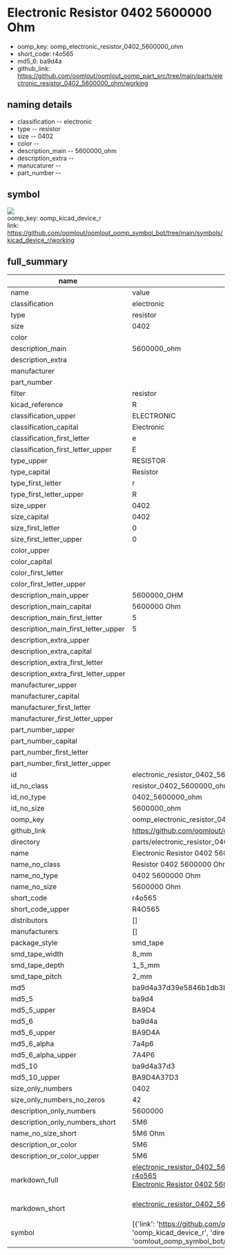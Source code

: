 # Electronic Resistor 0402 5600000 Ohm

  
* oomp_key: oomp_electronic_resistor_0402_5600000_ohm 
* short_code: r4o565
* md5_6: ba9d4a  
* github_link: https://github.com/oomlout/oomlout_oomp_part_src/tree/main/parts/electronic_resistor_0402_5600000_ohm/working  
## naming details
* classification -- electronic
* type -- resistor
* size -- 0402
* color -- 
* description_main -- 5600000_ohm
* description_extra -- 
* manucaturer -- 
* part_number -- 



## symbol

![](symbol/{index}/working/working_600.png)  
oomp_key: oomp_kicad_device_r  
link: https://github.com/oomlout/oomlout_oomp_symbol_bot/tree/main/symbols/kicad_device_r/working  


## full_summary
| name | value | 
| --- | --- | 
| name | value | 
| classification | electronic | 
| type | resistor | 
| size | 0402 | 
| color |  | 
| description_main | 5600000_ohm | 
| description_extra |  | 
| manufacturer |  | 
| part_number |  | 
| filter | resistor | 
| kicad_reference | R | 
| classification_upper | ELECTRONIC | 
| classification_capital | Electronic | 
| classification_first_letter | e | 
| classification_first_letter_upper | E | 
| type_upper | RESISTOR | 
| type_capital | Resistor | 
| type_first_letter | r | 
| type_first_letter_upper | R | 
| size_upper | 0402 | 
| size_capital | 0402 | 
| size_first_letter | 0 | 
| size_first_letter_upper | 0 | 
| color_upper |  | 
| color_capital |  | 
| color_first_letter |  | 
| color_first_letter_upper |  | 
| description_main_upper | 5600000_OHM | 
| description_main_capital | 5600000 Ohm | 
| description_main_first_letter | 5 | 
| description_main_first_letter_upper | 5 | 
| description_extra_upper |  | 
| description_extra_capital |  | 
| description_extra_first_letter |  | 
| description_extra_first_letter_upper |  | 
| manufacturer_upper |  | 
| manufacturer_capital |  | 
| manufacturer_first_letter |  | 
| manufacturer_first_letter_upper |  | 
| part_number_upper |  | 
| part_number_capital |  | 
| part_number_first_letter |  | 
| part_number_first_letter_upper |  | 
| id | electronic_resistor_0402_5600000_ohm | 
| id_no_class | resistor_0402_5600000_ohm | 
| id_no_type | 0402_5600000_ohm | 
| id_no_size | 5600000_ohm | 
| oomp_key | oomp_electronic_resistor_0402_5600000_ohm | 
| github_link | https://github.com/oomlout/oomlout_oomp_part_src/tree/main/parts/electronic_resistor_0402_5600000_ohm/working | 
| directory | parts/electronic_resistor_0402_5600000_ohm | 
| name | Electronic Resistor 0402 5600000 Ohm | 
| name_no_class | Resistor 0402 5600000 Ohm | 
| name_no_type | 0402 5600000 Ohm | 
| name_no_size | 5600000 Ohm | 
| short_code | r4o565 | 
| short_code_upper | R4O565 | 
| distributors | [] | 
| manufacturers | [] | 
| package_style | smd_tape | 
| smd_tape_width | 8_mm | 
| smd_tape_depth | 1_5_mm | 
| smd_tape_pitch | 2_mm | 
| md5 | ba9d4a37d39e5846b1db3bdc0f2b61fa | 
| md5_5 | ba9d4 | 
| md5_5_upper | BA9D4 | 
| md5_6 | ba9d4a | 
| md5_6_upper | BA9D4A | 
| md5_6_alpha | 7a4p6 | 
| md5_6_alpha_upper | 7A4P6 | 
| md5_10 | ba9d4a37d3 | 
| md5_10_upper | BA9D4A37D3 | 
| size_only_numbers | 0402 | 
| size_only_numbers_no_zeros | 42 | 
| description_only_numbers | 5600000 | 
| description_only_numbers_short | 5M6 | 
| name_no_size_short | 5M6 Ohm | 
| description_or_color | 5M6 | 
| description_or_color_upper | 5M6 | 
| markdown_full | [electronic_resistor_0402_5600000_ohm](https://github.com/oomlout/oomlout_oomp_part_src/tree/main/parts/electronic_resistor_0402_5600000_ohm/working)<br>[r4o565](https://github.com/oomlout/oomlout_oomp_part_src/tree/main/parts/electronic_resistor_0402_5600000_ohm/working)<br>[Electronic Resistor 0402 5600000 Ohm](https://github.com/oomlout/oomlout_oomp_part_src/tree/main/parts/electronic_resistor_0402_5600000_ohm/working)<br><br> | 
| markdown_short | [electronic_resistor_0402_5600000_ohm](https://github.com/oomlout/oomlout_oomp_part_src/tree/main/parts/electronic_resistor_0402_5600000_ohm/working)<br><br> | 
| symbol | [{'link': 'https://github.com/oomlout/oomlout_oomp_symbol_bot/tree/main/symbols/kicad_device_r', 'oomp_key': 'oomp_kicad_device_r', 'directory': 'oomlout_oomp_symbol_bot/symbols/kicad_device_r//working/working.kicad_sym', 'index': 0}] | 
